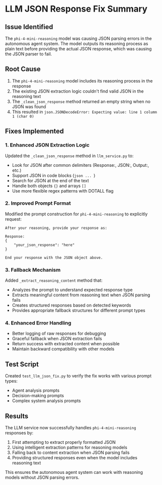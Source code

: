 # LLM JSON Response Fix Summary

## Issue Identified

The `phi-4-mini-reasoning` model was causing JSON parsing errors in the autonomous agent system. The model outputs its reasoning process as plain text before providing the actual JSON response, which was causing the JSON parser to fail.

## Root Cause

1. The `phi-4-mini-reasoning` model includes its reasoning process in the response
2. The existing JSON extraction logic couldn't find valid JSON in the reasoning text
3. The `_clean_json_response` method returned an empty string when no JSON was found
4. This resulted in `json.JSONDecodeError: Expecting value: line 1 column 1 (char 0)`

## Fixes Implemented

### 1. Enhanced JSON Extraction Logic

Updated the `_clean_json_response` method in `llm_service.py` to:
- Look for JSON after common delimiters (Response:, JSON:, Output:, etc.)
- Support JSON in code blocks (```json ... ```)
- Search for JSON at the end of the text
- Handle both objects `{}` and arrays `[]`
- Use more flexible regex patterns with DOTALL flag

### 2. Improved Prompt Format

Modified the prompt construction for `phi-4-mini-reasoning` to explicitly request:
```
After your reasoning, provide your response as:

Response:
{
    "your_json_response": "here"
}

End your response with the JSON object above.
```

### 3. Fallback Mechanism

Added `_extract_reasoning_content` method that:
- Analyzes the prompt to understand expected response type
- Extracts meaningful content from reasoning text when JSON parsing fails
- Creates structured responses based on detected keywords
- Provides appropriate fallback structures for different prompt types

### 4. Enhanced Error Handling

- Better logging of raw responses for debugging
- Graceful fallback when JSON extraction fails
- Return success with extracted content when possible
- Maintain backward compatibility with other models

## Test Script

Created `test_llm_json_fix.py` to verify the fix works with various prompt types:
- Agent analysis prompts
- Decision-making prompts
- Complex system analysis prompts

## Results

The LLM service now successfully handles `phi-4-mini-reasoning` responses by:
1. First attempting to extract properly formatted JSON
2. Using intelligent extraction patterns for reasoning models
3. Falling back to content extraction when JSON parsing fails
4. Providing structured responses even when the model includes reasoning text

This ensures the autonomous agent system can work with reasoning models without JSON parsing errors.
